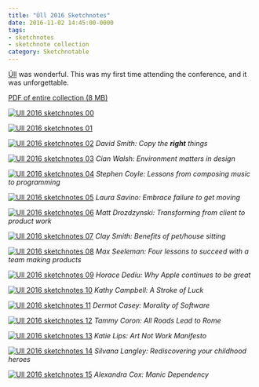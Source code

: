 ```yaml
---
title: "Úll 2016 Sketchnotes"
date: 2016-11-02 14:45:00-0000
tags:
- sketchnotes
- sketchnote collection
category: Sketchnotable
---
```


[Úll](http://2016.ull.ie) was wonderful. This was my first time attending the conference, and it was unforgettable.

[PDF of entire collection (8 MB)](https://www.sketchnotable.com/uploads/2019/97c4f7ec9e.pdf)

[![Ull 2016 sketchnotes 00](/uploads/2018/23904c19a1.jpg)](/uploads/2018/23904c19a1.jpg)

[![Ull 2016 sketchnotes 01](/uploads/2018/a0c9546d1a.jpg)](/uploads/2018/a0c9546d1a.jpg)

[![Ull 2016 sketchnotes 02](/uploads/2018/64a9043ce2.jpg)](/uploads/2018/64a9043ce2.jpg)
_David Smith: Copy the **right** things_

[![Ull 2016 sketchnotes 03](/uploads/2018/46923088ae.jpg)](/uploads/2018/46923088ae.jpg)
_Cian Walsh: Environment matters in design_

[![Ull 2016 sketchnotes 04](/uploads/2018/0406fdbced.jpg)](/uploads/2018/0406fdbced.jpg)
_Stephen Coyle: Lessons from composing music to programming_

[![Ull 2016 sketchnotes 05](/uploads/2018/6e973d2380.jpg)](/uploads/2018/6e973d2380.jpg)
_Laura Savino: Embrace failure to get moving_

[![Ull 2016 sketchnotes 06](/uploads/2018/5efab4ae94.jpg)](/uploads/2018/5efab4ae94.jpg)
_Matt Drozdzynski: Transforming from client to product work_

[![Ull 2016 sketchnotes 07](/uploads/2018/9ced6838b0.jpg)](/uploads/2018/9ced6838b0.jpg)
_Clay Smith: Benefits of pet/house sitting_

[![Ull 2016 sketchnotes 08](/uploads/2018/b46199ee52.jpg)](/uploads/2018/b46199ee52.jpg)
_Max Seeleman: Four lessons to succeed with a team making products_

[![Ull 2016 sketchnotes 09](/uploads/2018/9635fad4f9.jpg)](/uploads/2018/9635fad4f9.jpg)
_Horace Dediu: Why Apple continues to be great_

[![Ull 2016 sketchnotes 10](/uploads/2018/9ebc224517.jpg)](/uploads/2018/9ebc224517.jpg)
_Kathy Campbell: A Stroke of Luck_

[![Ull 2016 sketchnotes 11](/uploads/2018/360a9b4cd0.jpg)](/uploads/2018/360a9b4cd0.jpg)
_Dermot Casey: Morality of Software_

[![Ull 2016 sketchnotes 12](/uploads/2018/e0ff7e672e.jpg)](/uploads/2018/e0ff7e672e.jpg)
_Tammy Coron: All Roads Lead to Rome_

[![Ull 2016 sketchnotes 13](/uploads/2018/f8899890dd.jpg)](/uploads/2018/f8899890dd.jpg)
_Katie Lips: Art Not Work Manifesto_

[![Ull 2016 sketchnotes 14](/uploads/2018/07d9a66fde.jpg)](/uploads/2018/07d9a66fde.jpg)
_Silvana Langley: Rediscovering your childhood heroes_

[![Ull 2016 sketchnotes 15](/uploads/2018/4b6b736ea2.jpg)](/uploads/2018/4b6b736ea2.jpg)
_Alexandra Cox: Manic Dependency_
